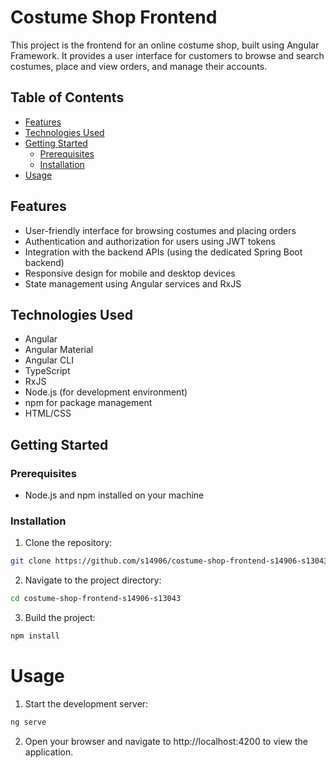 # Costume Shop Frontend

This project is the frontend for an online costume shop, built using Angular Framework. It provides a user interface for customers to browse and search costumes, place and view orders, and manage their accounts.

## Table of Contents

- [Features](#features)
- [Technologies Used](#technologies-used)
- [Getting Started](#getting-started)
  - [Prerequisites](#prerequisites)
  - [Installation](#installation)
- [Usage](#usage)

## Features

- User-friendly interface for browsing costumes and placing orders
- Authentication and authorization for users using JWT tokens
- Integration with the backend APIs (using the dedicated Spring Boot backend)
- Responsive design for mobile and desktop devices
- State management using Angular services and RxJS

## Technologies Used

- Angular
- Angular Material
- Angular CLI
- TypeScript
- RxJS
- Node.js (for development environment)
- npm for package management
- HTML/CSS

## Getting Started

### Prerequisites

- Node.js and npm installed on your machine

### Installation

1. Clone the repository:

```bash
git clone https://github.com/s14906/costume-shop-frontend-s14906-s13043.git
```
2. Navigate to the project directory:

```bash 
cd costume-shop-frontend-s14906-s13043
```

3. Build the project:
```bash
npm install
```
# Usage

1. Start the development server:

```bash
ng serve
```
2. Open your browser and navigate to http://localhost:4200 to view the application.
